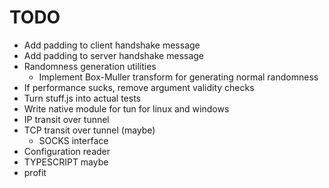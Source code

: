 # TODO

* Add padding to client handshake message
* Add padding to server handshake message
* Randomness generation utilities
  * Implement Box-Muller transform for generating normal randomness
* If performance sucks, remove argument validity checks
* Turn stuff.js into actual tests
* Write native module for tun for linux and windows
* IP transit over tunnel
* TCP transit over tunnel (maybe)
  * SOCKS interface
* Configuration reader
* TYPESCRIPT maybe
* profit
